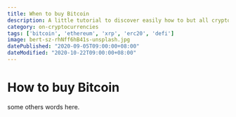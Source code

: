 ```yaml
---
title: When to buy Bitcoin
description: A little tutorial to discover easily how to but all cryptocurrencies around the world
category: on-cryptocurrencies
tags: ['bitcoin', 'ethereum', 'xrp', 'erc20', 'defi']
image: bert-sz-rhNff6hB41s-unsplash.jpg
datePublished: "2020-09-05T09:00:00+08:00"
dateModified: "2020-10-22T09:00:00+08:00"
---
```

# How to buy Bitcoin

some others words here.
